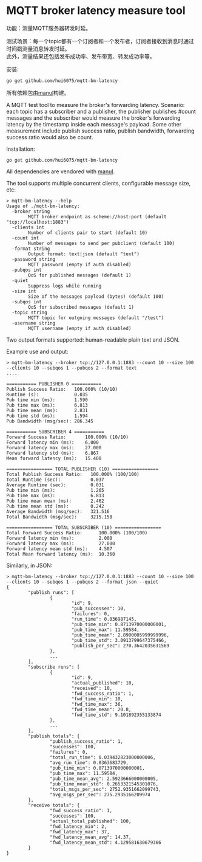 MQTT broker latency measure tool
=========
功能：测量MQTT服务器转发时延。 </br>

测试场景：每一个topic都有一个订阅者和一个发布者，订阅者接收到消息时通过时间戳测量消息转发时延。</br>
此外，测量结果还包括发布成功率、发布带宽、转发成功率等。</br>

安装:

```
go get github.com/hui6075/mqtt-bm-latency
```

所有依赖包由[manul](https://github.com/kovetskiy/manul)构建。

A MQTT test tool to measure the broker's forwarding latency.
Scenario: each topic has a subscriber and a publisher, the publisher publishes #count messages and the subscriber would measure the broker's forwarding latency by the timestamp inside each message's payload.
Some other measurement include publish success ratio, publish bandwidth, forwarding success ratio would also be count.

Installation:

```
go get github.com/hui6075/mqtt-bm-latency
```

All dependencies are vendored with [manul](https://github.com/kovetskiy/manul).

The tool supports multiple concurrent clients, configurable message size, etc:
```
> mqtt-bm-latency --help
Usage of ./mqtt-bm-latency:
  -broker string
        MQTT broker endpoint as scheme://host:port (default "tcp://localhost:1883")
  -clients int
        Number of clients pair to start (default 10)
  -count int
        Number of messages to send per pubclient (default 100)
  -format string
        Output format: text|json (default "text")
  -password string
        MQTT password (empty if auth disabled)
  -pubqos int
        QoS for published messages (default 1)
  -quiet
        Suppress logs while running
  -size int
        Size of the messages payload (bytes) (default 100)
  -subqos int
        QoS for subscribed messages (default 1)
  -topic string
        MQTT topic for outgoing messages (default "/test")
  -username string
        MQTT username (empty if auth disabled)
```

Two output formats supported: human-readable plain text and JSON.

Example use and output:

```
> mqtt-bm-latency --broker tcp://127.0.0.1:1883 --count 10 --size 100 --clients 10 --subqos 1 --pubqos 2 --format text
....

=========== PUBLISHER 0 ===========
Publish Success Ratio:   100.000% (10/10)
Runtime (s):             0.035
Pub time min (ms):       1.590
Pub time max (ms):       6.813
Pub time mean (ms):      2.831
Pub time std (ms):       1.594
Pub Bandwidth (msg/sec): 286.345

=========== SUBSCRIBER 4 ===========
Forward Success Ratio:       100.000% (10/10)
Forward latency min (ms):    6.000
Forward latency max (ms):    27.000
Forward latency std (ms):    6.867
Mean forward latency (ms):   15.400

================= TOTAL PUBLISHER (10) =================
Total Publish Success Ratio:   100.000% (100/100)
Total Runtime (sec):           0.037
Average Runtime (sec):         0.031
Pub time min (ms):             1.265
Pub time max (ms):             6.813
Pub time mean mean (ms):       2.462
Pub time mean std (ms):        0.242
Average Bandwidth (msg/sec):   321.516
Total Bandwidth (msg/sec):     3215.158

================= TOTAL SUBSCRIBER (10) =================
Total Forward Success Ratio:      100.000% (100/100)
Forward latency min (ms):         2.000
Forward latency max (ms):         27.000
Forward latency mean std (ms):    4.507
Total Mean forward latency (ms):  10.360

```

Similarly, in JSON:

```
> mqtt-bm-latency --broker tcp://127.0.0.1:1883 --count 10 --size 100 --clients 10 --subqos 1 --pubqos 2 --format json --quiet
{
        "publish runs": [
                {
                        "id": 9,
                        "pub_successes": 10,
                        "failures": 0,
                        "run_time": 0.036987145,
                        "pub_time_min": 0.8713970000000001,
                        "pub_time_max": 11.59584,
                        "pub_time_mean": 2.8900005999999996,
                        "pub_time_std": 3.0913799647375466,
                        "publish_per_sec": 270.3642035631569
                },
				...
		],
		"subscribe runs": [
                {
                        "id": 9,
                        "actual_published": 10,
                        "received": 10,
                        "fwd_success_ratio": 1,
                        "fwd_time_min": 10,
                        "fwd_time_max": 36,
                        "fwd_time_mean": 20.8,
                        "fwd_time_std": 9.101892355133874
                },
				...
		],
		"publish totals": {
                "publish_success_ratio": 1,
                "successes": 100,
                "failures": 0,
                "total_run_time": 0.039432823000000006,
                "avg_run_time": 0.0363683729,
                "pub_time_min": 0.8713970000000001,
                "pub_time_max": 11.59584,
                "pub_time_mean_avg": 2.5923666000000005,
                "pub_time_mean_std": 0.2653321545301076,
                "total_msgs_per_sec": 2752.9351662099743,
                "avg_msgs_per_sec": 275.2935166209974
        },
        "receive totals": {
                "fwd_success_ratio": 1,
                "successes": 100,
                "actual_total_published": 100,
                "fwd_latency_min": 2,
                "fwd_latency_max": 37,
                "fwd_latency_mean_avg": 14.37,
                "fwd_latency_mean_std": 4.129581630679366
        }
}
```
